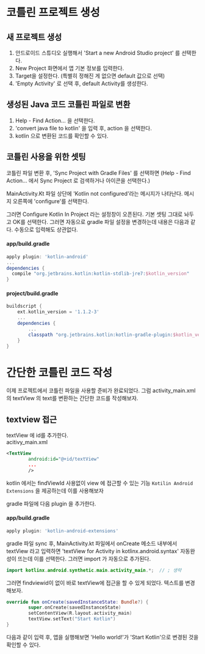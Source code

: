 # 코틀린 프로젝트 생성
## 새 프로젝트 생성
1. 안드로이드 스튜디오 실행해서 'Start a new Android Studio project' 를 선택한다.
2. New Project 화면에서 앱 기본 정보를 입력한다.
3. Target을 설정한다. (특별히 정해진 게 없으면 default 값으로 선택)
4. 'Empty Activity' 로 선택 후, default Activity를 생성한다.

## 생성된 Java 코드 코틀린 파일로 변환
1. Help - Find Action... 을 선택한다.
2. 'convert java file to kotlin' 을 입력 후, action 을 선택한다.
3. kotlin 으로 변환된 코드를 확인할 수 있다.

## 코틀린 사용을 위한 셋팅
코틀린 파일 변환 후, 'Sync Project with Gradle Files' 를 선택하면
(Help - Find Action... 에서 Sync Project 로 검색하거나 아이콘을 선택한다.)  

MainActivity.Kt 파일 상단에 'Kotlin not configured'라는 메시지가 나타난다. 메시지 오른쪽에 'configure'를 선택한다.

그러면 Configure Kotlin In Project 라는 설정창이 오픈된다. 기본 셋팅 그대로 놔두고 OK를 선택한다.
그러면 자동으로 gradle 파일 설정을 변경하는데 내용은 다음과 같다. 수동으로 입력해도 상관없다.

#### app/build.gradle
```groovy
apply plugin: 'kotlin-android'
...
dependencies {
  compile "org.jetbrains.kotlin:kotlin-stdlib-jre7:$kotlin_version"
}
```
#### project/build.gradle
```groovy
buildscript {
    ext.kotlin_version = '1.1.2-3'
    ...
    dependencies {
        ...
        classpath "org.jetbrains.kotlin:kotlin-gradle-plugin:$kotlin_version"
    }
}
```

# 간단한 코틀린 코드 작성
이제 프로젝트에서 코틀린 파일을 사용할 준비가 완료되었다.
그럼 activity_main.xml 의 textView 의 text를 변환하는 간단한 코드를 작성해보자.

## textview 접근
textView 에 id를 추가한다.  
acitivy_main.xml
```xml
<TextView
        android:id="@+id/textView"
        ...
        />
```
kotlin 에서는 findViewId 사용없이 view 에 접근할 수 있는 기능 `Kotilin Android Extensions`  을 제공하는데 이를 사용해보자  

gradle 파일에 다음 plugin 을 추가한다.
#### app/build.gradle
```groovy
apply plugin: 'kotlin-android-extensions'
```

gradle 파일 sync 후, MainActivity.kt 파일에서 onCreate 메소드 내부에서 textView 라고 입력하면 'textView for Activity in kotlinx.android.syntax' 자동완성이 뜨는데 이를 선택한다. 그러면 import 가 자동으로 추가된다.
```java
import kotlinx.android.synthetic.main.activity_main.*;  // ; 생략
```
그러면 findviewid이 없이 바로 textView에 접근을 할 수 있게 되었다. 텍스트를 변경해보자.
```kotlin
override fun onCreate(savedInstanceState: Bundle?) {
        super.onCreate(savedInstanceState)
        setContentView(R.layout.activity_main)
        textView.setText("Start Kotlin")
}
```
다음과 같이 입력 후, 앱을 실행해보면 'Hello world!'가 'Start Kotlin'으로 변경된 것을 확인할 수 있다.
